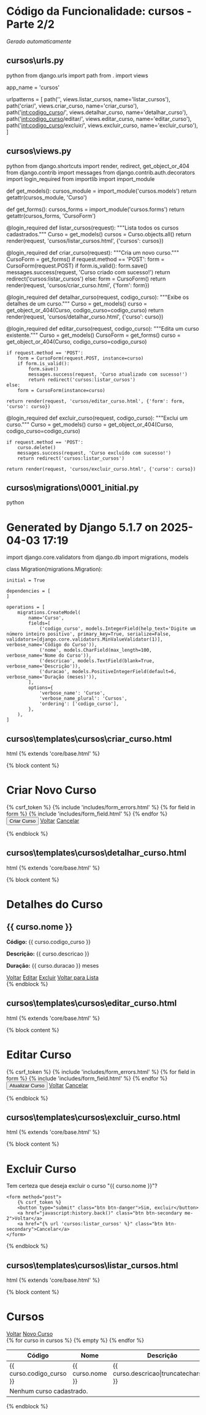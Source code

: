# Código da Funcionalidade: cursos - Parte 2/2
*Gerado automaticamente*



## cursos\urls.py

python
from django.urls import path
from . import views

app_name = 'cursos'

urlpatterns = [
    path('', views.listar_cursos, name='listar_cursos'),
    path('criar/', views.criar_curso, name='criar_curso'),
    path('<int:codigo_curso>/', views.detalhar_curso, name='detalhar_curso'),
    path('<int:codigo_curso>/editar/', views.editar_curso, name='editar_curso'),
    path('<int:codigo_curso>/excluir/', views.excluir_curso, name='excluir_curso'),
]





## cursos\views.py

python
from django.shortcuts import render, redirect, get_object_or_404
from django.contrib import messages
from django.contrib.auth.decorators import login_required
from importlib import import_module

def get_models():
    cursos_module = import_module('cursos.models')
    return getattr(cursos_module, 'Curso')

def get_forms():
    cursos_forms = import_module('cursos.forms')
    return getattr(cursos_forms, 'CursoForm')

@login_required
def listar_cursos(request):
    """Lista todos os cursos cadastrados."""
    Curso = get_models()
    cursos = Curso.objects.all()
    return render(request, 'cursos/listar_cursos.html', {'cursos': cursos})

@login_required
def criar_curso(request):
    """Cria um novo curso."""
    CursoForm = get_forms()
    if request.method == 'POST':
        form = CursoForm(request.POST)
        if form.is_valid():
            form.save()
            messages.success(request, 'Curso criado com sucesso!')
            return redirect('cursos:listar_cursos')
    else:
        form = CursoForm()
    return render(request, 'cursos/criar_curso.html', {'form': form})

@login_required
def detalhar_curso(request, codigo_curso):
    """Exibe os detalhes de um curso."""
    Curso = get_models()
    curso = get_object_or_404(Curso, codigo_curso=codigo_curso)
    return render(request, 'cursos/detalhar_curso.html', {'curso': curso})

@login_required
def editar_curso(request, codigo_curso):
    """Edita um curso existente."""
    Curso = get_models()
    CursoForm = get_forms()
    curso = get_object_or_404(Curso, codigo_curso=codigo_curso)
    
    if request.method == 'POST':
        form = CursoForm(request.POST, instance=curso)
        if form.is_valid():
            form.save()
            messages.success(request, 'Curso atualizado com sucesso!')
            return redirect('cursos:listar_cursos')
    else:
        form = CursoForm(instance=curso)
    
    return render(request, 'cursos/editar_curso.html', {'form': form, 'curso': curso})

@login_required
def excluir_curso(request, codigo_curso):
    """Exclui um curso."""
    Curso = get_models()
    curso = get_object_or_404(Curso, codigo_curso=codigo_curso)
    
    if request.method == 'POST':
        curso.delete()
        messages.success(request, 'Curso excluído com sucesso!')
        return redirect('cursos:listar_cursos')
    
    return render(request, 'cursos/excluir_curso.html', {'curso': curso})




## cursos\migrations\0001_initial.py

python
# Generated by Django 5.1.7 on 2025-04-03 17:19

import django.core.validators
from django.db import migrations, models


class Migration(migrations.Migration):

    initial = True

    dependencies = [
    ]

    operations = [
        migrations.CreateModel(
            name='Curso',
            fields=[
                ('codigo_curso', models.IntegerField(help_text='Digite um número inteiro positivo', primary_key=True, serialize=False, validators=[django.core.validators.MinValueValidator(1)], verbose_name='Código do Curso')),
                ('nome', models.CharField(max_length=100, verbose_name='Nome do Curso')),
                ('descricao', models.TextField(blank=True, verbose_name='Descrição')),
                ('duracao', models.PositiveIntegerField(default=6, verbose_name='Duração (meses)')),
            ],
            options={
                'verbose_name': 'Curso',
                'verbose_name_plural': 'Cursos',
                'ordering': ['codigo_curso'],
            },
        ),
    ]





## cursos\templates\cursos\criar_curso.html

html
{% extends 'core/base.html' %}

{% block content %}
<div class="container mt-4">
    <h1>Criar Novo Curso</h1>
    <form method="post">
        {% csrf_token %}
        {% include 'includes/form_errors.html' %}
        {% for field in form %}
            {% include 'includes/form_field.html' %}
        {% endfor %}
        <div class="mt-3">
            <button type="submit" class="btn btn-primary">Criar Curso</button>
            <a href="javascript:history.back()" class="btn btn-secondary me-2">Voltar</a>
            <a href="{% url 'cursos:listar_cursos' %}" class="btn btn-secondary">Cancelar</a>
        </div>
    </form>
</div>
{% endblock %}




## cursos\templates\cursos\detalhar_curso.html

html
{% extends 'core/base.html' %}

{% block content %}
<div class="container mt-4">
  <h1>Detalhes do Curso</h1>
  
  <div class="card">
    <div class="card-header">
      <h2>{{ curso.nome }}</h2>
    </div>
    <div class="card-body">
      <p><strong>Código:</strong> {{ curso.codigo_curso }}</p>
      <p><strong>Descrição:</strong> {{ curso.descricao }}</p>
      <p><strong>Duração:</strong> {{ curso.duracao }} meses</p>
    </div>
    <div class="card-footer">
      <a href="javascript:history.back()" class="btn btn-secondary me-2">Voltar</a>
      <a href="{% url 'cursos:editar_curso' curso.codigo_curso %}" class="btn btn-warning">Editar</a>
      <a href="{% url 'cursos:excluir_curso' curso.codigo_curso %}" class="btn btn-danger">Excluir</a>
      <a href="{% url 'cursos:listar_cursos' %}" class="btn btn-secondary">Voltar para Lista</a>
    </div>
  </div>
</div>
{% endblock %}






## cursos\templates\cursos\editar_curso.html

html
{% extends 'core/base.html' %}

{% block content %}
<div class="container mt-4">
    <h1>Editar Curso</h1>
    <form method="post">
        {% csrf_token %}
        {% include 'includes/form_errors.html' %}
        {% for field in form %}
            {% include 'includes/form_field.html' %}
        {% endfor %}
        <div class="mt-3">
            <button type="submit" class="btn btn-primary">Atualizar Curso</button>
            <a href="javascript:history.back()" class="btn btn-secondary me-2">Voltar</a>
            <a href="{% url 'cursos:listar_cursos' %}" class="btn btn-secondary">Cancelar</a>
        </div>
    </form>
</div>
{% endblock %}




## cursos\templates\cursos\excluir_curso.html

html
{% extends 'core/base.html' %}

{% block content %}
<div class="container mt-4">
    <h1>Excluir Curso</h1>
    <p>Tem certeza que deseja excluir o curso "{{ curso.nome }}"?</p>
    
    <form method="post">
        {% csrf_token %}
        <button type="submit" class="btn btn-danger">Sim, excluir</button>
        <a href="javascript:history.back()" class="btn btn-secondary me-2">Voltar</a>
        <a href="{% url 'cursos:listar_cursos' %}" class="btn btn-secondary">Cancelar</a>
    </form>
</div>
{% endblock %}





## cursos\templates\cursos\listar_cursos.html

html
{% extends 'core/base.html' %}

{% block content %}
<div class="container mt-4">
  <div class="d-flex justify-content-between align-items-center mb-3">
    <h1>Cursos</h1>
    <div>
      <a href="javascript:history.back()" class="btn btn-secondary me-2">Voltar</a>
      <a href="{% url 'cursos:criar_curso' %}" class="btn btn-primary">Novo Curso</a>
    </div>
  </div>
  
  <table class="table table-striped">
    <thead>
      <tr>
        <th>Código</th>
        <th>Nome</th>
        <th>Descrição</th>
        <th>Duração</th>
        <th>Ações</th>
      </tr>
    </thead>
    <tbody>
      {% for curso in cursos %}
      <tr>
        <td>{{ curso.codigo_curso }}</td>
        <td>{{ curso.nome }}</td>
        <td>{{ curso.descricao|truncatechars:50 }}</td>
        <td>{{ curso.duracao }} meses</td>
        <td>
          <a href="{% url 'cursos:detalhar_curso' curso.codigo_curso %}" class="btn btn-sm btn-info">Detalhes</a>
          <a href="{% url 'cursos:editar_curso' curso.codigo_curso %}" class="btn btn-sm btn-warning">Editar</a>
          <a href="{% url 'cursos:excluir_curso' curso.codigo_curso %}" class="btn btn-sm btn-danger">Excluir</a>
        </td>
      </tr>
      {% empty %}
      <tr>
        <td colspan="5">Nenhum curso cadastrado.</td>
      </tr>
      {% endfor %}
    </tbody>
  </table>
</div>
{% endblock %}



